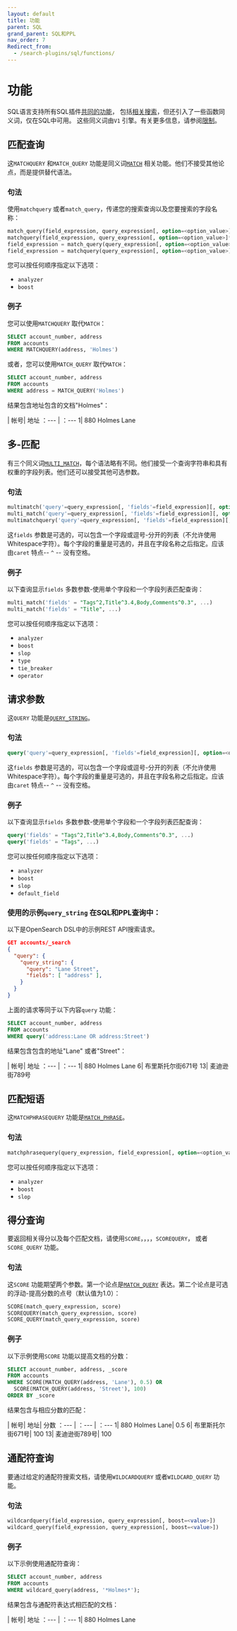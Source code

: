 ```yaml
---
layout: default
title: 功能
parent: SQL
grand_parent: SQL和PPL
nav_order: 7
Redirect_from:
  - /search-plugins/sql/functions/
---
```


# 功能

SQL语言支持所有SQL插件[共同的功能]({{site.url}}{{site.baseurl}}/search-plugins/sql/functions/)， 包括[相关搜索]({{site.url}}{{site.baseurl}}/search-plugins/sql/full-text/)，但还引入了一些函数同义词，仅在SQL中可用。
这些同义词由`V1` 引擎。有关更多信息，请参阅[限制]({{site.url}}{{site.baseurl}}/search-plugins/sql/limitation)。

## 匹配查询

这`MATCHQUERY` 和`MATCH_QUERY` 功能是同义词[`MATCH`]({{site.url}}{{site.baseurl}}/search-plugins/sql/full-text#match) 相关功能。他们不接受其他论点，而是提供替代语法。

### 句法

使用`matchquery` 或者`match_query`，传递您的搜索查询以及您要搜索的字段名称：

```sql
match_query(field_expression, query_expression[, option=<option_value>]*)
matchquery(field_expression, query_expression[, option=<option_value>]*)
field_expression = match_query(query_expression[, option=<option_value>]*)
field_expression = matchquery(query_expression[, option=<option_value>]*)
```

您可以按任何顺序指定以下选项：

- `analyzer`
- `boost`

### 例子

您可以使用`MATCHQUERY` 取代`MATCH`：

```sql
SELECT account_number, address
FROM accounts
WHERE MATCHQUERY(address, 'Holmes')
```

或者，您可以使用`MATCH_QUERY` 取代`MATCH`：

```sql
SELECT account_number, address
FROM accounts
WHERE address = MATCH_QUERY('Holmes')
```

结果包含地址包含的文档"Holmes"：

| 帐号| 地址
：--- | ：---
1| 880 Holmes Lane

## 多-匹配

有三个同义词[`MULTI_MATCH`]({{site.url}}{{site.baseurl}}/search-plugins/sql/full-text#multi-match)，每个语法略有不同。他们接受一个查询字符串和具有权重的字段列表。他们还可以接受其他可选参数。

### 句法

```sql
multimatch('query'=query_expression[, 'fields'=field_expression][, option=<option_value>]*)
multi_match('query'=query_expression[, 'fields'=field_expression][, option=<option_value>]*)
multimatchquery('query'=query_expression[, 'fields'=field_expression][, option=<option_value>]*)
```

这`fields` 参数是可选的，可以包含一个字段或逗号-分开的列表（不允许使用Whitespace字符）。每个字段的重量是可选的，并且在字段名称之后指定。应该由`caret` 特点-- `^` -- 没有空格。

### 例子

以下查询显示`fields` 多数参数-使用单个字段和一个字段列表匹配查询：

```sql
multi_match('fields' = "Tags^2,Title^3.4,Body,Comments^0.3", ...)
multi_match('fields' = "Title", ...)
```

您可以按任何顺序指定以下选项：

- `analyzer`
- `boost`
- `slop`
- `type`
- `tie_breaker`
- `operator`

## 请求参数

这`QUERY` 功能是[`QUERY_STRING`]({{site.url}}{{site.baseurl}}/search-plugins/sql/full-text#query-string)。

### 句法

```sql
query('query'=query_expression[, 'fields'=field_expression][, option=<option_value>]*)
```

这`fields` 参数是可选的，可以包含一个字段或逗号-分开的列表（不允许使用Whitespace字符）。每个字段的重量是可选的，并且在字段名称之后指定。应该由`caret` 特点-- `^` -- 没有空格。

### 例子

以下查询显示`fields` 多数参数-使用单个字段和一个字段列表匹配查询：

```sql
query('fields' = "Tags^2,Title^3.4,Body,Comments^0.3", ...)
query('fields' = "Tags", ...)
```

您可以按任何顺序指定以下选项：

- `analyzer`
- `boost`
- `slop`
- `default_field`

### 使用的示例`query_string` 在SQL和PPL查询中：

以下是OpenSearch DSL中的示例REST API搜索请求。

```json
GET accounts/_search
{
  "query": {
    "query_string": {
      "query": "Lane Street",
      "fields": [ "address" ],
    }
  }
}
```

上面的请求等同于以下内容`query` 功能：

```sql
SELECT account_number, address
FROM accounts
WHERE query('address:Lane OR address:Street')
```

结果包含包含的地址"Lane" 或者"Street"：

| 帐号| 地址
：--- | ：---
1| 880 Holmes Lane
6| 布里斯托尔街671号
13| 麦迪逊街789号

## 匹配短语

这`MATCHPHRASEQUERY` 功能是[`MATCH_PHRASE`]({{site.url}}{{site.baseurl}}/search-plugins/sql/full-text#query-string)。

### 句法

```sql
matchphrasequery(query_expression, field_expression[, option=<option_value>]*)
```

您可以按任何顺序指定以下选项：

- `analyzer`
- `boost`
- `slop`

## 得分查询

要返回相关得分以及每个匹配文档，请使用`SCORE`，，，，`SCOREQUERY`， 或者`SCORE_QUERY` 功能。

### 句法

这`SCORE` 功能期望两个参数。第一个论点是[`MATCH_QUERY`](#match-query) 表达。第二个论点是可选的浮动-提高分数的点号（默认值为1.0）：

```sql
SCORE(match_query_expression, score)
SCOREQUERY(match_query_expression, score)
SCORE_QUERY(match_query_expression, score)
```

### 例子

以下示例使用`SCORE` 功能以提高文档的分数：

```sql
SELECT account_number, address, _score
FROM accounts
WHERE SCORE(MATCH_QUERY(address, 'Lane'), 0.5) OR
  SCORE(MATCH_QUERY(address, 'Street'), 100)
ORDER BY _score
```

结果包含与相应分数的匹配：

| 帐号| 地址| 分数
：--- | ：--- | ：---
1| 880 Holmes Lane| 0.5
6| 布里斯托尔街671号| 100
13| 麦迪逊街789号| 100

## 通配符查询

要通过给定的通配符搜索文档，请使用`WILDCARDQUERY` 或者`WILDCARD_QUERY` 功能。

### 句法

```sql
wildcardquery(field_expression, query_expression[, boost=<value>])
wildcard_query(field_expression, query_expression[, boost=<value>])
```

### 例子

以下示例使用通配符查询：

```sql
SELECT account_number, address
FROM accounts
WHERE wildcard_query(address, '*Holmes*');
```

结果包含与通配符表达式相匹配的文档：

| 帐号| 地址
：--- | ：---
1| 880 Holmes Lane

